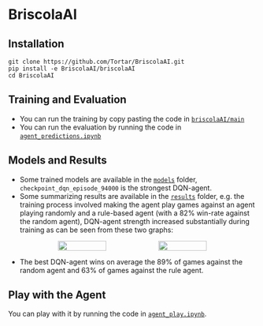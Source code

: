 # BriscolaAI

## Installation

```
git clone https://github.com/Tortar/BriscolaAI.git
pip install -e BriscolaAI/briscolaAI
cd BriscolaAI
```

## Training and Evaluation

- You can run the training by copy pasting the code in [`briscolaAI/main`](https://github.com/Tortar/BriscolaAI/blob/main/briscolaAI/main.py)
- You can run the evaluation by running the code in [`agent_predictions.ipynb`](https://github.com/Tortar/BriscolaAI/blob/main/agent_predictions.ipynb)

## Models and Results

- Some trained models are available in the [`models`](https://github.com/Tortar/BriscolaAI/tree/main/models) folder, `checkpoint_dqn_episode_94000` is the strongest DQN-agent.
- Some summarizing results are available in the [`results`](https://github.com/Tortar/BriscolaAI/tree/main/results) folder, e.g. the training process involved making the agent play     games against an agent playing randomly and a rule-based agent (with a 82% win-rate against the random agent), DQN-agent strength increased substantially during training as can be seen from these two graphs:

<p align="center">
<figure class="half" style="display:flex;justify-content:center;text-align:center" align="center">
    <img style="width:48%;text-align:center" src="https://github.com/user-attachments/assets/48968f3a-5a76-4262-9aa6-4b14d819f85c">
    <img style="width:48%;text-align:center" src="https://github.com/user-attachments/assets/8f7ac4f7-60f1-4477-aca9-78d05140750a" >
</figure>
</p>

- The best DQN-agent wins on average the 89% of games against the random agent and 63% of games against the rule agent.

## Play with the Agent

You can play with it by running the code in [`agent_play.ipynb`](https://github.com/Tortar/BriscolaAI/blob/main/agent_play.ipynb). 

